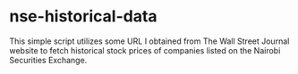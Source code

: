 # nse-historical-data
This simple script utilizes some URL I obtained from The Wall Street Journal website to fetch historical stock prices of companies listed on the Nairobi Securities Exchange.
